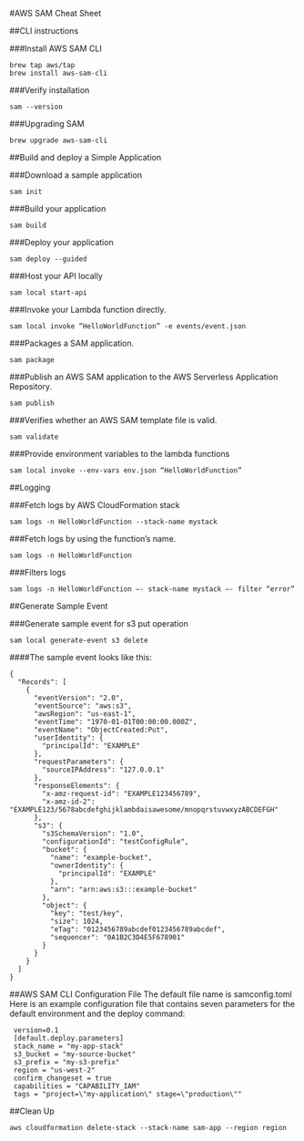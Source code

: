 
#AWS SAM Cheat Sheet

##CLI instructions

###Install AWS SAM CLI

```console
brew tap aws/tap
brew install aws-sam-cli
```


###Verify installation
```console
sam --version
```



###Upgrading SAM
```console
brew upgrade aws-sam-cli
```



##Build and deploy a Simple Application

###Download a sample application
```console
sam init
```


###Build your application
```console
sam build
```



###Deploy your application
```console
sam deploy --guided
```


###Host your API locally
```console
sam local start-api
```


###Invoke your Lambda function directly.
```console
sam local invoke “HelloWorldFunction” -e events/event.json
```


###Packages a SAM application.
```console
sam package
```

###Publish an AWS SAM application to the AWS Serverless Application Repository.
```console
sam publish
```

###Verifies whether an AWS SAM template file is valid.
```console
sam validate
```


###Provide environment variables to the lambda functions
```console
sam local invoke --env-vars env.json “HelloWorldFunction”
```


##Logging


###Fetch logs by AWS CloudFormation stack
```console
sam logs -n HelloWorldFunction --stack-name mystack
```

###Fetch logs by using the function’s name.
```console
sam logs -n HelloWorldFunction
```

###Filters logs
```console
sam logs -n HelloWorldFunction —- stack-name mystack —- filter “error” 
```

##Generate Sample Event


###Generate sample event for s3 put operation
```console
sam local generate-event s3 delete
```
####The sample event looks like this:
```console
{
  "Records": [
    {
      "eventVersion": "2.0",
      "eventSource": "aws:s3",
      "awsRegion": "us-east-1",
      "eventTime": "1970-01-01T00:00:00.000Z",
      "eventName": "ObjectCreated:Put",
      "userIdentity": {
        "principalId": "EXAMPLE"
      },
      "requestParameters": {
        "sourceIPAddress": "127.0.0.1"
      },
      "responseElements": {
        "x-amz-request-id": "EXAMPLE123456789",
        "x-amz-id-2": "EXAMPLE123/5678abcdefghijklambdaisawesome/mnopqrstuvwxyzABCDEFGH"
      },
      "s3": {
        "s3SchemaVersion": "1.0",
        "configurationId": "testConfigRule",
        "bucket": {
          "name": "example-bucket",
          "ownerIdentity": {
            "principalId": "EXAMPLE"
          },
          "arn": "arn:aws:s3:::example-bucket"
        },
        "object": {
          "key": "test/key",
          "size": 1024,
          "eTag": "0123456789abcdef0123456789abcdef",
          "sequencer": "0A1B2C3D4E5F678901"
        }
      }
    }
  ]
}
```

##AWS SAM CLI Configuration File
The default file name is samconfig.toml
Here is an example configuration file that contains seven parameters for the default environment and the deploy command:
```console
 version=0.1
 [default.deploy.parameters]
 stack_name = "my-app-stack"
 s3_bucket = "my-source-bucket"
 s3_prefix = "my-s3-prefix"
 region = "us-west-2"
 confirm_changeset = true
 capabilities = "CAPABILITY_IAM"
 tags = "project=\"my-application\" stage=\"production\""
```

##Clean Up
```console
aws cloudformation delete-stack --stack-name sam-app --region region
```


